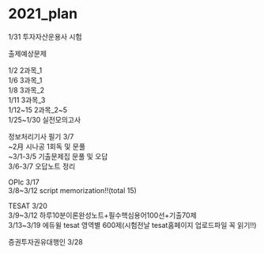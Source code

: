 # 2021_plan

1/31 투자자산운용사 시험<br>

출제예상문제<br>

1/2 2과목_1<br>
1/6 3과목_1<br>
1/8 3과목_2<br>
1/11 3과목_3<br>
1/12~15 2과목_2~5<br>
1/25~1/30 실전모의고사 <br>


정보처리기사 필기 3/7 <br>
~2月 시나공 1회독 및 문풀<br>
~3/1-3/5 기출문제집 문풀 및 오답<br>
3/6-3/7 오답노트 정리<br>

OPIc 3/17<br>
3/8~3/12 script memorization!!(total 15)<br>

TESAT 3/20 <br>
3/9~3/12 하루10분이론완성노트+필수핵심용어100선+기출70제<br>
3/13~3/19 에듀윌 tesat 영역별 600제(시험전날 tesat홈페이지 업로드파일 꼭 읽기!!)<br>

증권투자권유대행인 3/28 <br>
